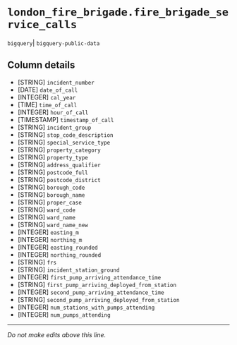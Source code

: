 # `london_fire_brigade.fire_brigade_service_calls`
`bigquery`| `bigquery-public-data`

## Column details
* [STRING]    `incident_number`
* [DATE]      `date_of_call`
* [INTEGER]   `cal_year`
* [TIME]      `time_of_call`
* [INTEGER]   `hour_of_call`
* [TIMESTAMP] `timestamp_of_call`
* [STRING]    `incident_group`
* [STRING]    `stop_code_description`
* [STRING]    `special_service_type`
* [STRING]    `property_category`
* [STRING]    `property_type`
* [STRING]    `address_qualifier`
* [STRING]    `postcode_full`
* [STRING]    `postcode_district`
* [STRING]    `borough_code`
* [STRING]    `borough_name`
* [STRING]    `proper_case`
* [STRING]    `ward_code`
* [STRING]    `ward_name`
* [STRING]    `ward_name_new`
* [INTEGER]   `easting_m`
* [INTEGER]   `northing_m`
* [INTEGER]   `easting_rounded`
* [INTEGER]   `northing_rounded`
* [STRING]    `frs`
* [STRING]    `incident_station_ground`
* [INTEGER]   `first_pump_arriving_attendance_time`
* [STRING]    `first_pump_arriving_deployed_from_station`
* [INTEGER]   `second_pump_arriving_attendance_time`
* [STRING]    `second_pump_arriving_deployed_from_station`
* [INTEGER]   `num_stations_with_pumps_attending`
* [INTEGER]   `num_pumps_attending`

-------------------------------------------------------------------------------
*Do not make edits above this line.*
